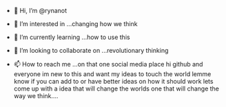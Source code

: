 - 👋 Hi, I’m @rynanot
- 👀 I’m interested in ...changing how we think

- 🌱 I’m currently learning ...how to use this

- 💞️ I’m looking to collaborate on ...revolutionary thinking


- 📫 How to reach me ...on that one social media place
hi github and everyone im new to this and want my ideas to touch the world lemme know if you can add to or have better ideas on how it should work lets come up with a idea that will change the worlds  one that will change the way we think....
<!---

rynanot/rynanot is a ✨ special ✨ repository because its `README.md` (this file) appears on your GitHub profile.
You can click the Preview link to take a look at your changes.
--->
